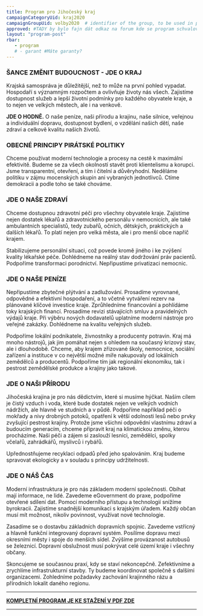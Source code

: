 ```yaml
---
title: Program pro Jihočeský kraj
campaignCategoryUid: kraj2020
campaignGroupUid: volby2020  # identifier of the group, to be used in program point
approved: #TADY by bylo fajn dát odkaz na forum kde se program schvaloval 
layout: "program-post"
rbar: 
   - program
   # - garant #Máte garanty?
---
```


### ŠANCE ZMĚNIT BUDOUCNOST - JDE O KRAJ

Krajská samospráva je důležitější, než to může na první pohled vypadat. Hospodaří s významným rozpočtem a ovlivňuje životy nás všech. Zajistíme dostupnost služeb a lepší životní podmínky pro každého obyvatele kraje, a to nejen ve velkých městech, ale i na venkově. 

**JDE O HODNĚ.** O naše peníze, naši přírodu a krajinu, naše silnice, veřejnou a individuální dopravu, dostupnost bydlení, o vzdělání našich dětí, naše zdraví a celkově kvalitu našich životů. 

### OBECNÉ PRINCIPY PIRÁTSKÉ POLITIKY

Chceme používat moderní technologie a procesy na cestě k maximální efektivitě. Budeme se za všech okolností stavět proti klientelismu a korupci. Jsme transparentní, otevření, a tím i čitelní a důvěryhodní. Neděláme politiku v zájmu mocenských skupin ani vybraných jednotlivců. Ctíme demokracii a podle toho se také chováme.

### JDE O NAŠE ZDRAVÍ

Chceme dostupnou zdravotní péči pro všechny obyvatele kraje. Zajistíme nejen dostatek lékařů a zdravotnického personálu v nemocnicích, ale také ambulantních specialistů, tedy zubařů, očních, dětských, praktických a dalších lékařů. To platí nejen pro velká města, ale i pro menší obce napříč krajem.

Stabilizujeme personální situaci, což povede kromě jiného i ke zvýšení kvality lékařské péče. Dohlédneme na reálný stav dodržování práv pacientů. Podpoříme transformaci porodnictví. Nepřipustíme privatizaci nemocnic.

### JDE O NAŠE PENÍZE

Nepřipustíme zbytečné plýtvání a zadlužování. Prosadíme vyrovnané, odpovědné a efektivní hospodaření, a to včetně vytváření rezerv na plánované klíčové investice kraje. Zprůhledníme financování a pohlídáme toky krajských financí. Prosadíme revizi stávajících smluv a pravidelných výdajů kraje. Při výběru nových dodavatelů uplatníme moderní nástroje pro veřejné zakázky. Dohlédneme na kvalitu veřejných služeb.

Podpoříme lokální podnikatele, živnostníky a producenty potravin. Kraj má mnoho nástrojů, jak jim pomáhat nejen s ohledem na současný krizový stav, ale i dlouhodobě. Chceme, aby krajem zřizované školy, nemocnice, sociální zařízení a instituce v co největší možné míře nakupovaly od lokálních zemědělců a producentů. Podpoříme tím jak regionální ekonomiku, tak i pestrost zemědělské produkce a krajiny jako takové.

### JDE O NAŠI PŘÍRODU

Jihočeská krajina je pro nás dědictvím, které si musíme hýčkat. Naším cílem je čistý vzduch i voda, které bude dostatek nejen ve velkých vodních nádržích, ale hlavně ve studních a v půdě. Podpoříme například péči o mokřady a nivy drobných potoků, opatření k větší odolnosti lesů nebo prvky zvyšující pestrost krajiny. Protože jsme všichni odpovědní vlastnímu zdraví a budoucím generacím, chceme připravit kraj na klimatickou změnu, kterou procházíme. Naši péči a zájem si zaslouží lesníci, zemědělci, spolky včelařů, zahrádkářů, myslivců i rybářů.

Upřednostňujeme recyklaci odpadů před jeho spalováním. Kraj budeme spravovat ekologicky a v souladu s principy udržitelnosti.

### JDE O NÁŠ ČAS

Moderní infrastruktura je pro nás základem moderní společnosti. Obíhat mají informace, ne lidé. Zavedeme eGovernment do praxe, podpoříme otevřené sdílení dat. Pomocí moderního přístupu a technologií snížíme byrokracii. Zajistíme snadnější komunikaci s krajským úřadem. Každý občan musí mít možnost, nikoliv povinnost, využívat nové technologie.

Zasadíme se o dostavbu základních dopravních spojnic. Zavedeme vstřícný a hlavně funkční integrovaný dopravní systém. Posílíme dopravu mezi okresními městy i spoje do menších sídel. Zvýšíme provázanost autobusů se železnicí. Dopravní obslužnost musí pokrývat celé území kraje i všechny občany.

Skoncujeme se současnou praxí, kdy se staví nekoncepčně. Zefektivníme a zrychlíme infrastrukturní stavby. Ty budeme koordinovat společně s dalšími organizacemi. Zohledníme požadavky zachování krajinného rázu a přírodních lokalit daného regionu.

<hr>

**[KOMPLETNÍ PROGRAM JE KE STAŽENÍ V PDF ZDE](https://jihocesky.pirati.cz/assets/img/program.pdf)**

<hr>
